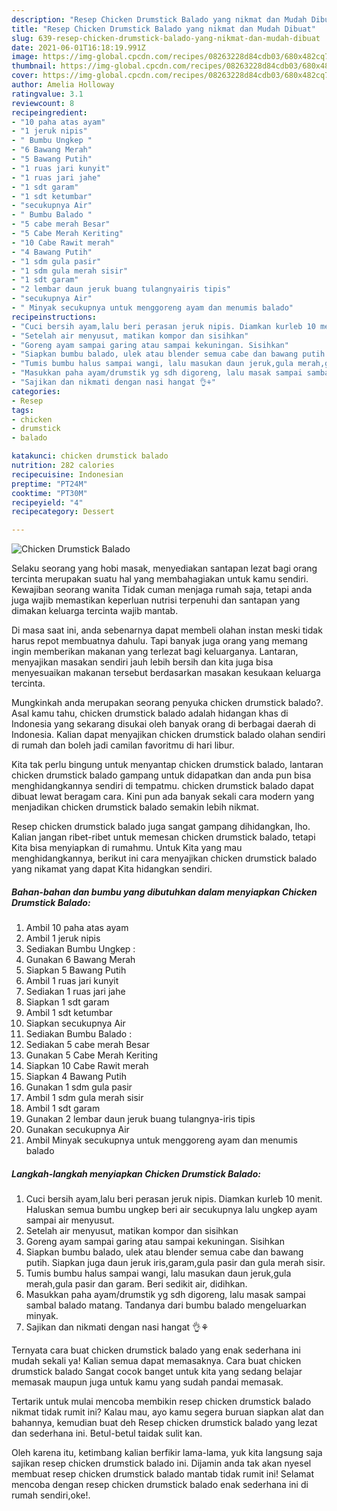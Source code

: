 ```yaml
---
description: "Resep Chicken Drumstick Balado yang nikmat dan Mudah Dibuat"
title: "Resep Chicken Drumstick Balado yang nikmat dan Mudah Dibuat"
slug: 639-resep-chicken-drumstick-balado-yang-nikmat-dan-mudah-dibuat
date: 2021-06-01T16:18:19.991Z
image: https://img-global.cpcdn.com/recipes/08263228d84cdb03/680x482cq70/chicken-drumstick-balado-foto-resep-utama.jpg
thumbnail: https://img-global.cpcdn.com/recipes/08263228d84cdb03/680x482cq70/chicken-drumstick-balado-foto-resep-utama.jpg
cover: https://img-global.cpcdn.com/recipes/08263228d84cdb03/680x482cq70/chicken-drumstick-balado-foto-resep-utama.jpg
author: Amelia Holloway
ratingvalue: 3.1
reviewcount: 8
recipeingredient:
- "10 paha atas ayam"
- "1 jeruk nipis"
- " Bumbu Ungkep "
- "6 Bawang Merah"
- "5 Bawang Putih"
- "1 ruas jari kunyit"
- "1 ruas jari jahe"
- "1 sdt garam"
- "1 sdt ketumbar"
- "secukupnya Air"
- " Bumbu Balado "
- "5 cabe merah Besar"
- "5 Cabe Merah Keriting"
- "10 Cabe Rawit merah"
- "4 Bawang Putih"
- "1 sdm gula pasir"
- "1 sdm gula merah sisir"
- "1 sdt garam"
- "2 lembar daun jeruk buang tulangnyairis tipis"
- "secukupnya Air"
- " Minyak secukupnya untuk menggoreng ayam dan menumis balado"
recipeinstructions:
- "Cuci bersih ayam,lalu beri perasan jeruk nipis. Diamkan kurleb 10 menit. Haluskan semua bumbu ungkep beri air secukupnya lalu ungkep ayam sampai air menyusut."
- "Setelah air menyusut, matikan kompor dan sisihkan"
- "Goreng ayam sampai garing atau sampai kekuningan. Sisihkan"
- "Siapkan bumbu balado, ulek atau blender semua cabe dan bawang putih. Siapkan juga daun jeruk iris,garam,gula pasir dan gula merah sisir."
- "Tumis bumbu halus sampai wangi, lalu masukan daun jeruk,gula merah,gula pasir dan garam. Beri sedikit air, didihkan."
- "Masukkan paha ayam/drumstik yg sdh digoreng, lalu masak sampai sambal balado matang. Tandanya dari bumbu balado mengeluarkan minyak."
- "Sajikan dan nikmati dengan nasi hangat 👌⚘"
categories:
- Resep
tags:
- chicken
- drumstick
- balado

katakunci: chicken drumstick balado 
nutrition: 282 calories
recipecuisine: Indonesian
preptime: "PT24M"
cooktime: "PT30M"
recipeyield: "4"
recipecategory: Dessert

---
```



![Chicken Drumstick Balado](https://img-global.cpcdn.com/recipes/08263228d84cdb03/680x482cq70/chicken-drumstick-balado-foto-resep-utama.jpg)

Selaku seorang yang hobi masak, menyediakan santapan lezat bagi orang tercinta merupakan suatu hal yang membahagiakan untuk kamu sendiri. Kewajiban seorang  wanita Tidak cuman menjaga rumah saja, tetapi anda juga wajib memastikan keperluan nutrisi terpenuhi dan santapan yang dimakan keluarga tercinta wajib mantab.

Di masa  saat ini, anda sebenarnya dapat membeli olahan instan meski tidak harus repot membuatnya dahulu. Tapi banyak juga orang yang memang ingin memberikan makanan yang terlezat bagi keluarganya. Lantaran, menyajikan masakan sendiri jauh lebih bersih dan kita juga bisa menyesuaikan makanan tersebut berdasarkan masakan kesukaan keluarga tercinta. 



Mungkinkah anda merupakan seorang penyuka chicken drumstick balado?. Asal kamu tahu, chicken drumstick balado adalah hidangan khas di Indonesia yang sekarang disukai oleh banyak orang di berbagai daerah di Indonesia. Kalian dapat menyajikan chicken drumstick balado olahan sendiri di rumah dan boleh jadi camilan favoritmu di hari libur.

Kita tak perlu bingung untuk menyantap chicken drumstick balado, lantaran chicken drumstick balado gampang untuk didapatkan dan anda pun bisa menghidangkannya sendiri di tempatmu. chicken drumstick balado dapat dibuat lewat beragam cara. Kini pun ada banyak sekali cara modern yang menjadikan chicken drumstick balado semakin lebih nikmat.

Resep chicken drumstick balado juga sangat gampang dihidangkan, lho. Kalian jangan ribet-ribet untuk memesan chicken drumstick balado, tetapi Kita bisa menyiapkan di rumahmu. Untuk Kita yang mau menghidangkannya, berikut ini cara menyajikan chicken drumstick balado yang nikamat yang dapat Kita hidangkan sendiri.

<!--inarticleads1-->

##### Bahan-bahan dan bumbu yang dibutuhkan dalam menyiapkan Chicken Drumstick Balado:

1. Ambil 10 paha atas ayam
1. Ambil 1 jeruk nipis
1. Sediakan  Bumbu Ungkep :
1. Gunakan 6 Bawang Merah
1. Siapkan 5 Bawang Putih
1. Ambil 1 ruas jari kunyit
1. Sediakan 1 ruas jari jahe
1. Siapkan 1 sdt garam
1. Ambil 1 sdt ketumbar
1. Siapkan secukupnya Air
1. Sediakan  Bumbu Balado :
1. Sediakan 5 cabe merah Besar
1. Gunakan 5 Cabe Merah Keriting
1. Siapkan 10 Cabe Rawit merah
1. Siapkan 4 Bawang Putih
1. Gunakan 1 sdm gula pasir
1. Ambil 1 sdm gula merah sisir
1. Ambil 1 sdt garam
1. Gunakan 2 lembar daun jeruk buang tulangnya-iris tipis
1. Gunakan secukupnya Air
1. Ambil  Minyak secukupnya untuk menggoreng ayam dan menumis balado




<!--inarticleads2-->

##### Langkah-langkah menyiapkan Chicken Drumstick Balado:

1. Cuci bersih ayam,lalu beri perasan jeruk nipis. Diamkan kurleb 10 menit. Haluskan semua bumbu ungkep beri air secukupnya lalu ungkep ayam sampai air menyusut.
1. Setelah air menyusut, matikan kompor dan sisihkan
1. Goreng ayam sampai garing atau sampai kekuningan. Sisihkan
1. Siapkan bumbu balado, ulek atau blender semua cabe dan bawang putih. Siapkan juga daun jeruk iris,garam,gula pasir dan gula merah sisir.
1. Tumis bumbu halus sampai wangi, lalu masukan daun jeruk,gula merah,gula pasir dan garam. Beri sedikit air, didihkan.
1. Masukkan paha ayam/drumstik yg sdh digoreng, lalu masak sampai sambal balado matang. Tandanya dari bumbu balado mengeluarkan minyak.
1. Sajikan dan nikmati dengan nasi hangat 👌⚘




Ternyata cara buat chicken drumstick balado yang enak sederhana ini mudah sekali ya! Kalian semua dapat memasaknya. Cara buat chicken drumstick balado Sangat cocok banget untuk kita yang sedang belajar memasak maupun juga untuk kamu yang sudah pandai memasak.

Tertarik untuk mulai mencoba membikin resep chicken drumstick balado nikmat tidak rumit ini? Kalau mau, ayo kamu segera buruan siapkan alat dan bahannya, kemudian buat deh Resep chicken drumstick balado yang lezat dan sederhana ini. Betul-betul taidak sulit kan. 

Oleh karena itu, ketimbang kalian berfikir lama-lama, yuk kita langsung saja sajikan resep chicken drumstick balado ini. Dijamin anda tak akan nyesel membuat resep chicken drumstick balado mantab tidak rumit ini! Selamat mencoba dengan resep chicken drumstick balado enak sederhana ini di rumah sendiri,oke!.

